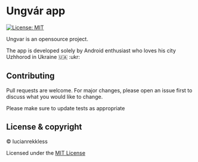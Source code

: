 # Ungvár app

[![License: MIT](https://img.shields.io/badge/License-MIT-yellow.svg)](https://opensource.org/licenses/MIT)


Ungvar is an opensource project. 

The app is developed solely by Android enthusiast who loves his city Uzhhorod in Ukraine 🇺🇦  :ukr:

## Contributing
Pull requests are welcome. For major changes, please open an issue first to discuss what you would like to change.

Please make sure to update tests as appropriate

## License & copyright

© lucianrekkless

Licensed under the [MIT License](https://github.com/lucianrekkless/myUzhapp/blob/main/LICENSE)



